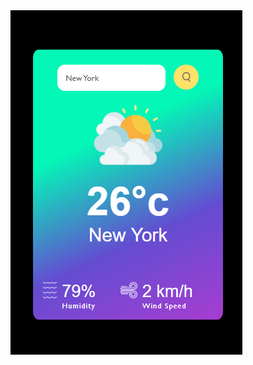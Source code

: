 <img src="https://github.com/rashmirsnjan2000/Weather_App/blob/main/Screenshot%20(100).png?raw=true">
